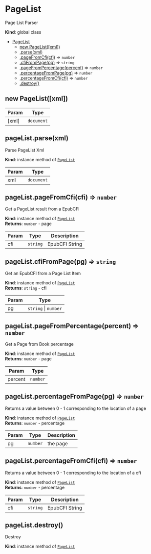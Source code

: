 <a name="PageList"></a>

# PageList
Page List Parser

**Kind**: global class  

* [PageList](#PageList)
    * [new PageList([xml])](#new_PageList_new)
    * [.parse(xml)](#PageList+parse)
    * [.pageFromCfi(cfi)](#PageList+pageFromCfi) ⇒ <code>number</code>
    * [.cfiFromPage(pg)](#PageList+cfiFromPage) ⇒ <code>string</code>
    * [.pageFromPercentage(percent)](#PageList+pageFromPercentage) ⇒ <code>number</code>
    * [.percentageFromPage(pg)](#PageList+percentageFromPage) ⇒ <code>number</code>
    * [.percentageFromCfi(cfi)](#PageList+percentageFromCfi) ⇒ <code>number</code>
    * [.destroy()](#PageList+destroy)

<a name="new_PageList_new"></a>

## new PageList([xml])

| Param | Type |
| --- | --- |
| [xml] | <code>document</code> | 

<a name="PageList+parse"></a>

## pageList.parse(xml)
Parse PageList Xml

**Kind**: instance method of [<code>PageList</code>](#PageList)  

| Param | Type |
| --- | --- |
| xml | <code>document</code> | 

<a name="PageList+pageFromCfi"></a>

## pageList.pageFromCfi(cfi) ⇒ <code>number</code>
Get a PageList result from a EpubCFI

**Kind**: instance method of [<code>PageList</code>](#PageList)  
**Returns**: <code>number</code> - page  

| Param | Type | Description |
| --- | --- | --- |
| cfi | <code>string</code> | EpubCFI String |

<a name="PageList+cfiFromPage"></a>

## pageList.cfiFromPage(pg) ⇒ <code>string</code>
Get an EpubCFI from a Page List Item

**Kind**: instance method of [<code>PageList</code>](#PageList)  
**Returns**: <code>string</code> - cfi  

| Param | Type |
| --- | --- |
| pg | <code>string</code> \| <code>number</code> | 

<a name="PageList+pageFromPercentage"></a>

## pageList.pageFromPercentage(percent) ⇒ <code>number</code>
Get a Page from Book percentage

**Kind**: instance method of [<code>PageList</code>](#PageList)  
**Returns**: <code>number</code> - page  

| Param | Type |
| --- | --- |
| percent | <code>number</code> | 

<a name="PageList+percentageFromPage"></a>

## pageList.percentageFromPage(pg) ⇒ <code>number</code>
Returns a value between 0 - 1 corresponding to the location of a page

**Kind**: instance method of [<code>PageList</code>](#PageList)  
**Returns**: <code>number</code> - percentage  

| Param | Type | Description |
| --- | --- | --- |
| pg | <code>number</code> | the page |

<a name="PageList+percentageFromCfi"></a>

## pageList.percentageFromCfi(cfi) ⇒ <code>number</code>
Returns a value between 0 - 1 corresponding to the location of a cfi

**Kind**: instance method of [<code>PageList</code>](#PageList)  
**Returns**: <code>number</code> - percentage  

| Param | Type | Description |
| --- | --- | --- |
| cfi | <code>string</code> | EpubCFI String |

<a name="PageList+destroy"></a>

## pageList.destroy()
Destroy

**Kind**: instance method of [<code>PageList</code>](#PageList)  
